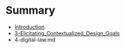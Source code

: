 # Summary

* [Introduction](README.md)
* [3-Elicitating_Contextualized_Design_Goals](3-elicitatingcontextualized_design_goals.md)
* 4-digital-law.md

